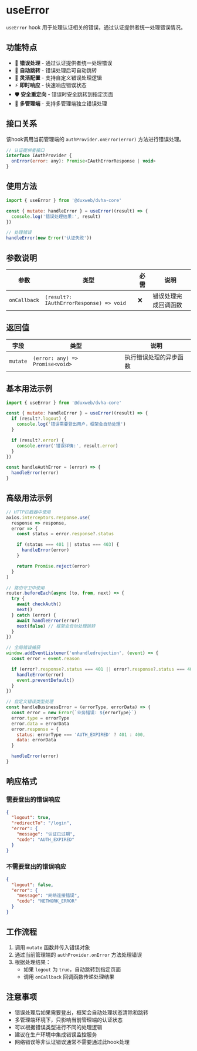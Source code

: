 # useError

`useError` hook 用于处理认证相关的错误，通过认证提供者统一处理错误情况。

## 功能特点

- 🚨 **错误处理** - 通过认证提供者统一处理错误
- 🔄 **自动跳转** - 错误处理后可自动跳转
- 📱 **灵活配置** - 支持自定义错误处理逻辑
- ⚡ **即时响应** - 快速响应错误状态
- 🛡️ **安全重定向** - 错误时安全跳转到指定页面
- 🏢 **多管理端** - 支持多管理端独立错误处理

## 接口关系

该hook调用当前管理端的 `authProvider.onError(error)` 方法进行错误处理。

```js
// 认证提供者接口
interface IAuthProvider {
  onError(error: any): Promise<IAuthErrorResponse | void>
}
```

## 使用方法

```js
import { useError } from '@duxweb/dvha-core'

const { mutate: handleError } = useError((result) => {
  console.log('错误处理结果:', result)
})

// 处理错误
handleError(new Error('认证失败'))
```

## 参数说明

| 参数 | 类型 | 必需 | 说明 |
|------|------|------|------|
| `onCallback` | `(result?: IAuthErrorResponse) => void` | ❌ | 错误处理完成回调函数 |

## 返回值

| 字段 | 类型 | 说明 |
|------|------|------|
| `mutate` | `(error: any) => Promise<void>` | 执行错误处理的异步函数 |

## 基本用法示例

```js
import { useError } from '@duxweb/dvha-core'

const { mutate: handleError } = useError((result) => {
  if (result?.logout) {
    console.log('错误需要登出用户，框架会自动处理')
  }

  if (result?.error) {
    console.error('错误详情:', result.error)
  }
})

const handleAuthError = (error) => {
  handleError(error)
}
```

## 高级用法示例

```js
// HTTP拦截器中使用
axios.interceptors.response.use(
  response => response,
  error => {
    const status = error.response?.status

    if (status === 401 || status === 403) {
      handleError(error)
    }

    return Promise.reject(error)
  }
)

// 路由守卫中使用
router.beforeEach(async (to, from, next) => {
  try {
    await checkAuth()
    next()
  } catch (error) {
    await handleError(error)
    next(false) // 框架会自动处理跳转
  }
})

// 全局错误捕获
window.addEventListener('unhandledrejection', (event) => {
  const error = event.reason

  if (error?.response?.status === 401 || error?.response?.status === 403) {
    handleError(error)
    event.preventDefault()
  }
})

// 自定义错误类型处理
const handleBusinessError = (errorType, errorData) => {
  const error = new Error(`业务错误: ${errorType}`)
  error.type = errorType
  error.data = errorData
  error.response = {
    status: errorType === 'AUTH_EXPIRED' ? 401 : 400,
    data: errorData
  }

  handleError(error)
}
```

## 响应格式

### 需要登出的错误响应
```json
{
  "logout": true,
  "redirectTo": "/login",
  "error": {
    "message": "认证已过期",
    "code": "AUTH_EXPIRED"
  }
}
```

### 不需要登出的错误响应
```json
{
  "logout": false,
  "error": {
    "message": "网络连接错误",
    "code": "NETWORK_ERROR"
  }
}
```

## 工作流程

1. 调用 `mutate` 函数并传入错误对象
2. 通过当前管理端的 `authProvider.onError` 方法处理错误
3. 根据处理结果：
   - 如果 `logout` 为 `true`，自动跳转到指定页面
   - 调用 `onCallback` 回调函数传递处理结果

## 注意事项

- 错误处理后如果需要登出，框架会自动处理状态清除和跳转
- 多管理端环境下，只影响当前管理端的认证状态
- 可以根据错误类型进行不同的处理逻辑
- 建议在生产环境中集成错误监控服务
- 网络错误等非认证错误通常不需要通过此hook处理
